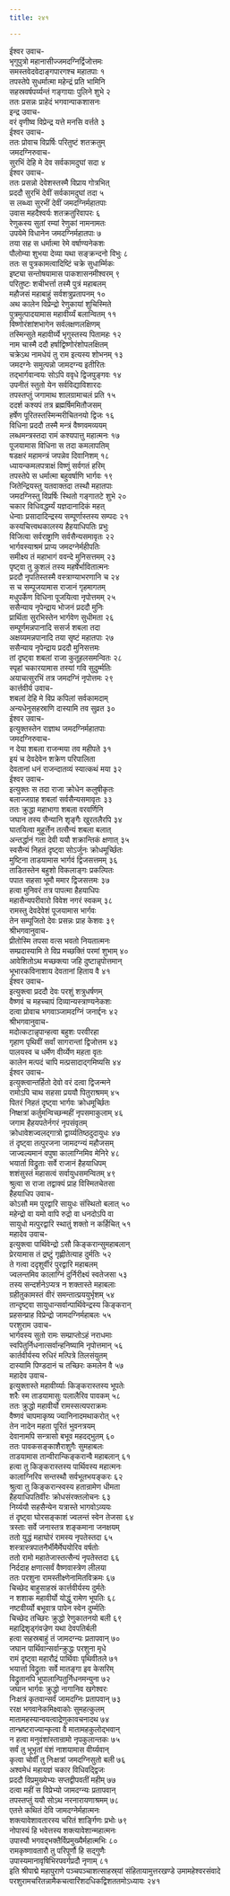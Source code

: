 ```yaml
---
title: २४१

---
```

ईश्वर उवाच-  
भृगुपुत्रो महानासीज्जमदग्निर्द्विजोत्तमः  
समस्तवेदवेदाङ्गपारगश्च महातपाः १  
तपस्तेपे सुधर्मात्मा महेन्द्रं प्रति भामिनि  
सहस्रवर्षपर्य्यन्तं गङ्गायाः पुलिने शुभे २  
ततः प्रसन्नः प्राहेदं भगवान्पाकशासनः  
इन्द्र उवाच-  
वरं वृणीष्व विप्रेन्द्र यत्ते मनसि वर्त्तते ३  
ईश्वर उवाच-  
ततः प्रोवाच विप्रर्षिः परितुष्टं शतक्रतुम्  
जमदग्निरुवाच-  
सुरभिं देहि मे देव सर्वकामदुघां सदा ४  
ईश्वर उवाच-  
ततः प्रसन्नो देवेशस्तस्मै विप्राय गोत्रभित्  
प्रददौ सुरभिं देवीं सर्वकामदुघां तदा ५  
स लब्ध्वा सुरभीं देवीं जमदग्निर्महातपाः  
उवास महदैश्वर्यः शतक्रतुरिवापरः ६  
रेणुकस्य सुतां रम्यां रेणुकां नामनामतः  
उपयेमे विधानेन जमदग्निर्महातपाः ७  
तया सह स धर्मात्मा रेमे वर्षाण्यनेकशः  
पौलोम्या शुभया देव्या यथा सङ्क्रन्दनो विभुः ८  
ततः स पुत्रकामत्वादिष्टिं चक्रे सुधार्म्मिकः  
इष्ट्या सन्तोषयामास पाकशासनमीश्वरम् ९  
परितुष्टः शचीभर्त्ता तस्मै पुत्रं महाबलम्  
महौजसं महाबाहुं सर्वशत्रुप्रतापनम् १०  
अथ कालेन विप्रेन्द्रो रेणुकायां शुचिस्मिते  
पुत्रमुत्पादयामास महावीर्य्यं बलान्वितम् ११  
विष्णोरंशांशभागेन सर्वलक्षणलक्षिणम्  
तस्मिन्सुते महावीर्य्ये भृगुस्तस्य पितामहः १२  
नाम चास्मै ददौ हर्षाद्विष्णोरंशोपलक्षितम्  
चक्रेऽथ नामधेयं तु राम इत्यस्य शोभनम् १३  
जमदग्नेः समुत्पन्नो जामदग्न्य इतीरितः  
तद्भार्गवान्वयः सोऽपि ववृधे द्विजपुङ्गवः १४  
उपनीतं स्तुतो येन सर्वविद्याविशारदः  
तपस्तप्तुं जगामाथ शालग्रामाचलं प्रति १५  
ददर्श कश्यपं तत्र ब्रह्मर्षिममितौजसम्  
हर्षेण पूरितस्तस्मिन्मरीचितनयो द्विजः १६  
विधिना प्रददौ तस्मै मन्त्रं वैष्णवमव्ययम्  
लब्धमन्त्रस्तदा रामं कश्यपात्तु महात्मनः १७  
पूजयामास विधिना स तदा कमलापतिम्  
षडक्षरं महामन्त्रं जपन्नेव दिवानिशम् १८  
ध्यायन्कमलपत्राक्षं विष्णुं सर्वगतं हरिम्  
तपस्तेपे स धर्मात्मा बहुवर्षाणि भार्गवः १९  
जितेन्द्रियस्तु यतवाक्तदा तस्थौ महातपाः  
जमदग्निस्तु विप्रर्षिः स्थितो गङ्गातटे शुभे २०  
चकार विधिवद्धर्म्यं यज्ञदानादिकं महत्  
धेन्वाः प्रसादादिन्द्रस्य सम्पूर्णास्तस्य सम्पदः २१  
कस्यचित्त्वथकालस्य हैहयाधिपतिः प्रभुः  
विजित्वा सर्वराष्ट्राणि सर्वसैन्यसमावृतः २२  
भार्गवस्याश्रमं प्राप्य जमदग्नेर्महीपतिः  
समीक्ष्य तं महाभागं ववन्दे मुनिसत्तमम् २३  
पृष्ट्वा तु कुशलं तस्य महर्षेर्भावितात्मनः  
प्रददौ नृपतिस्तस्मै वस्त्राण्याभरणानि च २४  
स च सम्पूजयामास राजानं गृहमागतम्  
मधुपर्केण विधिना पूजयित्वा नृपोत्तमम् २५  
ससैन्याय नृपेन्द्राय भोजनं प्रददौ मुनिः  
प्रार्थिता सुरभिस्तेन भार्गवेण सुधीमता २६  
सम्पूर्णमन्नपानादि ससर्ज शबला तदा  
अक्षय्यमन्नपानादि तया सृष्टं महातपाः २७  
ससैन्याय नृपेन्द्राय प्रददौ मुनिसत्तमः  
तां दृष्ट्वा शबलां राजा कुतूहलसमन्वितः २८  
स्पृहां चकारयामास तस्यां गवि सुदुर्म्मतिः  
अयाचत्सुरभिं तत्र जमदग्निं नृपोत्तमः २९  
कार्त्तवीर्य उवाच-  
शबलां देहि मे विप्र कपिलां सर्वकामदाम्  
अन्यधेनुसहस्राणि दास्यामि तव सुव्रत ३०  
ईश्वर उवाच-  
इत्युक्तस्तेन राज्ञाथ जमदग्निर्महातपाः  
जमदग्निरुवाच-  
न देया शबला राजन्मया तव महीपते ३१  
इयं च देवदेवेन शक्रेण परिपालिता  
देवतानां धनं राजन्दातव्यं स्यात्कथं मया ३२  
ईश्वर उवाच-  
इत्युक्तः स तदा राजा क्रोधेन कलुषीकृतः  
बलाज्जग्राह शबलां सर्वसैन्यसमावृतः ३३  
ततः क्रुद्धा महाभागा शबला वरवर्णिनि  
जघान तस्य सैन्यानि शृङ्गैः खुरतलैरपि ३४  
घातयित्वा मुहूर्त्तेन तत्सैन्यं शबला बलात्  
अन्तर्द्धानं गता देवी ययौ शक्रान्तिकं क्षणात् ३५  
स्वसैन्यं निहतं दृष्ट्वा सोऽर्जुनः क्रोधमूर्च्छितः  
मुष्टिना ताडयामास भार्गवं द्विजसत्तमम् ३६  
ताडितस्तेन बहुशो विकलाङ्गः प्रकल्पितः  
पपात सहसा भूमौ ममार द्विजसत्तमः ३७  
हत्वा मुनिवरं तत्र पापत्मा हैहयाधिपः  
महासैन्यपरीवारो विवेश नगरं स्वकम् ३८  
रामस्तु देवदेवेशं पूजयामास भार्गवः  
तेन सम्पूजितो देवः प्रसन्नः प्राह केशवः ३९  
श्रीभगवानुवाच-  
प्रीतोस्मि तपसा वत्स भवतो नियतात्मनः  
सम्प्रदास्यामि ते विप्र मच्छक्तिं परमां शुभाम् ४०  
आवेशितोऽथ मच्छक्त्या जहि दुष्टान्नृपोत्तमान्  
भूभारकविनाशाय देवतानां हिताय वै ४१  
ईश्वर उवाच-  
इत्युक्त्वा प्रददौ देवः परशुं शत्रुधर्षणम्  
वैष्णवं च महच्चापं दिव्यान्यस्त्राण्यनेकशः  
दत्वा प्रोवाच भगवाञ्जामदग्निं जनार्द्दनः ४२  
श्रीभगवानुवाच-  
मदोत्कटान्नृपान्हत्वा बहुशः परवीरहा  
गृहाण पृथिवीं सर्वां सागरान्तां द्विजोत्तम ४३  
पालयस्व च धर्मेण वीर्य्येण महता वृतः  
कालेन मत्पदं चापि मत्प्रसादाद्गमिष्यसि ४४  
ईश्वर उवाच-  
इत्युक्त्वान्तर्हितो देवो वरं दत्वा द्विजन्मने  
रामोऽपि चाथ सहसा प्रययौ पितुराश्रमम् ४५  
पितरं निहतं दृष्ट्वा भार्गवः क्रोधमूर्च्छितः  
निष्क्षत्रां कर्तुमन्विच्छन्महीं नृपसमाकुलाम् ४६  
जगाम हैहयपतेर्नगरं नृपसंवृतम्  
क्रोधावेशज्वलद्गात्रो द्वार्य्यतिष्ठदुदायुधः ४७  
तं दृष्ट्वा तत्पुरजना जामदग्न्यं महौजसम्  
जाज्वल्यमानं वपुषा कालाग्निमिव मेनिरे ४८  
भयार्ता विद्रुताः सर्वे राजानं हैहयाधिपम्  
शशंसुस्तं महासत्वं सर्वायुधसमन्वितम् ४९  
श्रुत्वा स राजा तद्वाक्यं प्राह विस्मितचेतसा  
हैहयाधिप उवाच-  
कोऽसौ मम पुरद्वारि सायुधः संस्थितो बलात् ५०  
महेन्द्रो वा यमो वापि रुद्रो वा धनदोऽपि वा  
सायुधो मत्पुरद्वारि स्थातुं शक्तो न कर्हिचित् ५१  
महादेव उवाच-  
इत्युक्त्वा पार्थिवेन्द्रो ऽसौ किङ्करान्सुमहाबलान्  
प्रेरयामास तं द्रष्टुं गृह्णीतेत्याह दुर्मतिः ५२  
ते गत्वा ददृशुर्वीरं पुरद्वारि महाबलम्  
ज्वलन्तमिव कालाग्निं दुर्निरीक्ष्यं स्वतेजसा ५३  
तस्य सन्दर्शनेऽप्यत्र न शक्तास्ते महाबलाः  
ग्रहीतुकामस्तं वीरं समन्तात्प्रययुर्भृशम् ५४  
तान्दृष्ट्वा सायुधान्सर्वान्पार्थिवेन्द्रस्य किङ्करान्  
प्रहसन्प्राह विप्रेन्द्रो जामदग्निर्महाबलः ५५  
परशुराम उवाच-  
भार्गवस्य सुतो रामः सम्प्राप्तोऽहं नराधमाः  
स्वपितुर्निधनात्सर्वान्हनिष्यामि नृपोत्तमान् ५६  
कार्तवीर्यस्य रुधिरं मत्पित्रे तिलसंयुतम्  
दास्यामि पिण्डदानं च तच्छिरः कमलेन वै ५७  
महादेव उवाच-  
इत्युक्तास्ते महावीर्य्याः किङ्करास्तस्य भूपतेः  
शरैः स्म ताडयामासुः पलालैरिव पावकम् ५८  
ततः क्रुद्धो महावीर्यो रामस्सत्यपराक्रमः  
वैष्णवं चापमाकृष्य ज्यानिनादमथाकरोत् ५९  
तेन नादेन महता पूरितं भुवनत्रयम्  
देवानामपि सन्त्रासो बभूव महदद्भुतम् ६०  
ततः पावकसङ्काशैराशुगैः सुमहाबलः  
ताडयामास तान्वीरान्किङ्करान्वै महाबलान् ६१  
हत्वा तु किङ्करास्तस्य पार्थिवस्य महात्मनः  
कालाग्निरिव सन्तस्थौ सर्वभूतभयङ्करः ६२  
श्रुत्वा तु किङ्करान्स्वस्य हतान्रामेण धीमता  
हैहयाधिपतिर्वीरः क्रोधसंरक्तलोचनः ६३  
निर्य्ययौ सहसैन्येन यत्रास्ते भागवोऽव्ययः  
तं दृष्ट्वा घोरसङ्काशं ज्वलन्तं स्वेन तेजसा ६४  
त्रस्ताः सर्वे जनास्तत्र शङ्कमाना जनक्षयम्  
ततो युद्धं महाघोरं रामस्य नृपतेस्तदा ६५  
शस्त्रास्त्रपातनैर्भीमैर्मेघयोरिव वर्षतोः  
ततो रामो महातेजास्तत्सैन्यं नृपतेस्तदा ६६  
निर्ददाह क्षणात्सर्वं वैष्णवास्त्रेण लीलया  
ततः परशुना रामस्तीक्ष्णेनामितविक्रमः ६७  
चिच्छेद बाहुसाहस्रं कार्त्तवीर्यस्य दुर्मतेः  
न शशाक महावीर्यो योद्धुं रामेण भूपतिः ६८  
नष्टवीर्य्यो बभूवात्र पापेन स्वेन दुर्म्मतिः  
चिच्छेद तच्छिरः क्रुद्धो रेणुकातनयो बली ६९  
महाद्रिशृड्गंवज्रेण यथा देवपतिर्बली  
हत्वा सहस्रबाहुं तं जामदग्न्यः प्रतापवान् ७०  
जघान पार्थिवान्सर्वान्क्रुद्धः परशुना मृधे  
रामं दृष्ट्वा महारौद्रं पार्थिवाः पृथिवीतले ७१  
भयार्त्ता विद्रुताः सर्वे मातङ्गा इव केसरिम्  
विद्रुतानपि भूपालान्पितुर्निधनमन्युना ७२  
जघान भार्गवः क्रुद्धो नागानिव खगेश्वरः  
निःक्षत्रं कृतवान्सर्वं जामदग्निः प्रतापवान् ७३  
ररक्ष भगवानेकमिक्ष्वाकोः सुमहत्कुलम्  
मातामहस्यान्वयत्वाद्रेणुकावचनादथ ७४  
तान्भ्रष्टराज्यान्कृत्वा वै मातामहकुलोद्भवान्  
न हत्वा मनुवंशांस्तान्रामो नृपकुलान्तकः ७५  
सर्वं तु भूभृतां वंशं नाशयामास वीर्य्यवान्  
कृत्वा चोर्वीं तु निःक्षत्रां जमदग्निसुतो बली ७६  
अश्वमेधं महायज्ञं चकार विधिवद्द्विजः  
प्रददौ विप्रमुख्येभ्यः सप्तद्वीपवतीं महीम् ७७  
दत्वा महीं स विप्रेभ्यो जामदग्न्यः प्रतापवान्  
तपस्तप्तुं ययौ सोऽथ नरनारायणाश्रमम् ७८  
एतत्ते कथितं देवि जामदग्नेर्महात्मनः  
शक्त्यावेशावतारस्य चरितं शार्ङ्गिणः प्रभोः ७९  
नोपास्यं हि भवेत्तस्य शक्त्यावेशान्महात्मनः  
उपास्यौ भगवद्भक्तैर्विप्रमुख्यैर्महात्मभिः ८०  
रामकृष्णावतारौ तु परिपूर्णौ हि सद्गुणैः  
उपास्यमानावृषिभिरपवर्गप्रदौ नृणाम् ८१  
इति श्रीपाद्मे महापुराणे पञ्चपञ्चाशत्साहस्र्यां संहितायामुत्तरखण्डे उमामहेश्वरसंवादे परशुरामचरितन्नामैकचत्वारिंशदधिकद्विशततमोऽध्यायः २४१